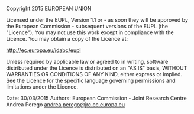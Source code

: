   Copyright 2015 EUROPEAN UNION
  
  Licensed under the EUPL, Version 1.1 or - as soon they will be approved by
  the European Commission - subsequent versions of the EUPL (the "Licence");
  You may not use this work except in compliance with the Licence.
  You may obtain a copy of the Licence at:
 
  http://ec.europa.eu/idabc/eupl
 
  Unless required by applicable law or agreed to in writing, software
  distributed under the Licence is distributed on an "AS IS" basis,
  WITHOUT WARRANTIES OR CONDITIONS OF ANY KIND, either express or implied.
  See the Licence for the specific language governing permissions and
  limitations under the Licence.
 
  Date: 30/03/2015
  Authors: European Commission - Joint Research Centre
           Andrea Perego <andrea.perego@jrc.ec.europa.eu>

